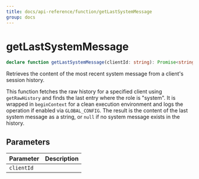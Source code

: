 ```yaml
---
title: docs/api-reference/function/getLastSystemMessage
group: docs
---
```


# getLastSystemMessage

```ts
declare function getLastSystemMessage(clientId: string): Promise<string>;
```

Retrieves the content of the most recent system message from a client's session history.

This function fetches the raw history for a specified client using `getRawHistory` and finds the last entry where the role is "system".
It is wrapped in `beginContext` for a clean execution environment and logs the operation if enabled via `GLOBAL_CONFIG`. The result is the content
of the last system message as a string, or `null` if no system message exists in the history.

## Parameters

| Parameter | Description |
|-----------|-------------|
| `clientId` | |
